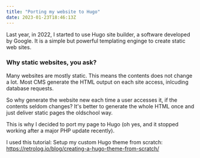 ```yaml
---
title: "Porting my website to Hugo"
date: 2023-01-23T18:46:13Z
---
```



Last year, in 2022, I started to use Hugo site builder, a software developed
by Google. It is a simple but powerful templating enginge to create static
web sites.

### Why static websites, you ask?
Many websites are mostly static. This means the contents does not change
a lot. Most CMS generate the HTML output on each site access, inlcuding
database requests.

So why generate the website new each time a user accesses it, if the contents
seldom changes? It's better to generate the whole HTML once and just deliver
static pages the oldschool way.

<!--more-->

This is why I decided to port my page to Hugo (oh yes, and it stopped working
after a major PHP update recently).


I used this tutorial: Setup my custom Hugo theme from scratch:
https://retrolog.io/blog/creating-a-hugo-theme-from-scratch/
